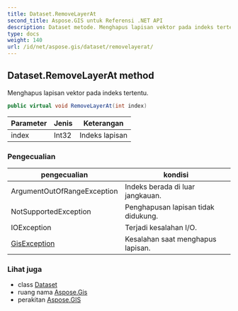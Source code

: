 ```yaml
---
title: Dataset.RemoveLayerAt
second_title: Aspose.GIS untuk Referensi .NET API
description: Dataset metode. Menghapus lapisan vektor pada indeks tertentu.
type: docs
weight: 140
url: /id/net/aspose.gis/dataset/removelayerat/
---
```

## Dataset.RemoveLayerAt method

Menghapus lapisan vektor pada indeks tertentu.

```csharp
public virtual void RemoveLayerAt(int index)
```

| Parameter | Jenis | Keterangan |
| --- | --- | --- |
| index | Int32 | Indeks lapisan |

### Pengecualian

| pengecualian | kondisi |
| --- | --- |
| ArgumentOutOfRangeException | Indeks berada di luar jangkauan. |
| NotSupportedException | Penghapusan lapisan tidak didukung. |
| IOException | Terjadi kesalahan I/O. |
| [GisException](../../gisexception/) | Kesalahan saat menghapus lapisan. |

### Lihat juga

* class [Dataset](../)
* ruang nama [Aspose.Gis](../../dataset/)
* perakitan [Aspose.GIS](../../../)


